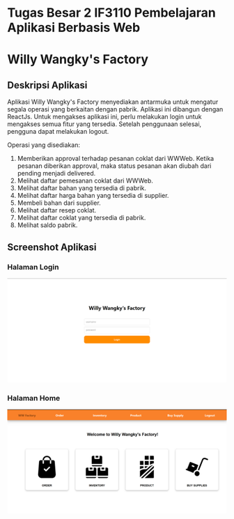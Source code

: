 # Tugas Besar 2 IF3110 Pembelajaran Aplikasi Berbasis Web
# Willy Wangky's Factory

## Deskripsi Aplikasi
Aplikasi Willy Wangky's Factory menyediakan antarmuka untuk mengatur segala operasi yang berkaitan dengan pabrik. Aplikasi ini dibangun dengan ReactJs. Untuk mengakses aplikasi ini, perlu melakukan login untuk mengakses semua fitur yang tersedia. Setelah penggunaan selesai, pengguna dapat melakukan logout.

Operasi yang disediakan:
1. Memberikan approval terhadap pesanan coklat dari WWWeb. Ketika pesanan diberikan approval, maka status pesanan akan diubah dari pending menjadi delivered.
2. Melihat daftar pemesanan coklat dari WWWeb.
3. Melihat daftar bahan yang tersedia di pabrik.
4. Melihat daftar harga bahan yang tersedia di supplier.
5. Membeli bahan dari supplier.
6. Melihat daftar resep coklat.
7. Melihat daftar coklat yang tersedia di pabrik.
8. Melihat saldo pabrik.

## Screenshot Aplikasi
### Halaman Login
![](screenshot/login.png)
### Halaman Home
![](screenshot/home.png)
### 